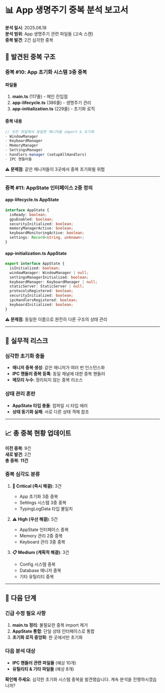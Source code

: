 # 📊 App 생명주기 중복 분석 보고서

**분석 일시**: 2025.06.18  
**분석 범위**: App 생명주기 관련 파일들 (고속 스캔)  
**중복 발견**: 2건 심각한 중복  

## 🚨 발견된 중복 구조

### **중복 #10: App 초기화 시스템 3중 중복**

#### **파일들**
1. **main.ts** (117줄) - 메인 진입점
2. **app-lifecycle.ts** (386줄) - 생명주기 관리
3. **app-initialization.ts** (229줄) - 초기화 로직

#### **중복 내용**
```typescript
// 모든 파일에서 동일한 매니저들 import & 초기화
- WindowManager
- KeyboardManager  
- MemoryManager
- SettingsManager
- handlers-manager (setupAllHandlers)
- IPC 핸들러들
```

**⚠️ 문제점**: 같은 매니저들이 3곳에서 중복 초기화될 위험

---

### **중복 #11: AppState 인터페이스 2중 정의**

#### **app-lifecycle.ts AppState**
```typescript
interface AppState {
  isReady: boolean;
  gpuEnabled: boolean;
  securityInitialized: boolean;
  memoryManagerActive: boolean;
  keyboardMonitoringActive: boolean;
  settings: Record<string, unknown>;
}
```

#### **app-initialization.ts AppState**  
```typescript
export interface AppState {
  isInitialized: boolean;
  windowManager: WindowManager | null;
  settingsManagerInitialized: boolean;
  keyboardManager: KeyboardManager | null;
  staticServer: StaticServer | null;
  protocolsRegistered: boolean;
  securityInitialized: boolean;
  ipcHandlersRegistered: boolean;
  keyboardInitialized: boolean;
}
```

**⚠️ 문제점**: 동일한 이름으로 완전히 다른 구조의 상태 관리

---

## 🔧 실무적 리스크

### **심각한 초기화 충돌**
- **매니저 중복 생성**: 같은 매니저가 여러 번 인스턴스화
- **IPC 핸들러 중복 등록**: 동일 채널에 대한 중복 핸들러
- **메모리 누수**: 정리되지 않는 중복 리소스

### **상태 관리 혼란**
- **AppState 타입 충돌**: 컴파일 시 타입 에러
- **상태 동기화 실패**: 서로 다른 상태 객체 참조

---

## 📈 총 중복 현황 업데이트

**이전 중복**: 9건  
**새로 발견**: 2건  
**총 중복**: **11건**

### **중복 심각도 분류**
1. **🚨 Critical (즉시 해결)**: 3건
   - App 초기화 3중 중복
   - Settings 시스템 3중 중복  
   - TypingLogData 타입 불일치

2. **⚠️ High (우선 해결)**: 5건
   - AppState 인터페이스 중복
   - Memory 관리 2중 중복
   - Keyboard 관리 3중 중복

3. **📋 Medium (계획적 해결)**: 3건
   - Config 시스템 중복
   - Database 매니저 중복
   - 기타 유틸리티 중복

---

## 🎯 다음 단계

### **긴급 수정 필요 사항**
1. **main.ts 정리**: 불필요한 중복 import 제거
2. **AppState 통합**: 단일 상태 인터페이스로 통합
3. **초기화 로직 중앙화**: 한 곳에서만 초기화

### **다음 분석 대상**
- **IPC 핸들러 관련 파일들** (예상 10개)
- **유틸리티 & 기타 파일들** (예상 8개)

**확인해 주세요**: 심각한 초기화 시스템 중복을 발견했습니다. 계속 분석을 진행하시겠습니까?

